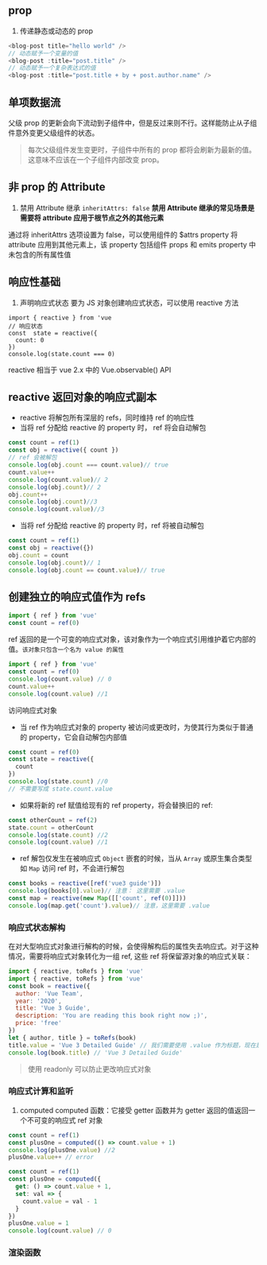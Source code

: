 <!--
 * @Author: Mia
 * @Date: 2022-03-15 10:01:29
 * @LastEditors: Mia
 * @LastEditTime: 2022-03-16 13:48:24
 * @Description: vue3 官方文档学习
--> 
## prop
1. 传递静态或动态的 prop
```javascript
<blog-post title="hello world" />
// 动态赋予一个变量的值
<blog-post :title="post.title" />
// 动态赋予一个复杂表达式的值
<blog-post :title="post.title + by + post.author.name" />
```

## 单项数据流
父级 prop 的更新会向下流动到子组件中，但是反过来则不行。这样能防止从子组件意外变更父级组件的状态。
> 每次父级组件发生变更时，子组件中所有的 prop 都将会刷新为最新的值。这意味不应该在一个子组件内部改变 prop。


## 非 prop 的 Attribute
1. 禁用 Attribute 继承
`inheritAttrs: false`
<strong>禁用 Attribute 继承的常见场景是需要将 attribute 应用于根节点之外的其他元素</strong>

通过将 inheritAttrs 选项设置为 false，可以使用组件的 $attrs property 将 attribute 应用到其他元素上，该 property 包括组件 props 和 emits property 中未包含的所有属性值

## 响应性基础

1. 声明响应式状态
要为 JS 对象创建响应式状态，可以使用 reactive 方法
```JS
import { reactive } from 'vue
// 响应状态
const  state = reactive({
  count: 0
})
console.log(state.count === 0)
```
reactive  相当于 vue 2.x 中的 Vue.observable() API

## reactive 返回对象的响应式副本
- reactive 将解包所有深层的 refs，同时维持 ref 的响应性
- 当将 ref 分配给 reactive 的 property 时， ref 将会自动解包
```ts
const count = ref(1)
const obj = reactive({ count })
// ref 会被解包
console.log(obj.count === count.value)// true
count.value++
console.log(count.value)// 2
console.log(obj.count)// 2
obj.count++
console.log(obj.count)//3
console.log(count.value)//3
```
- 当将 ref 分配给 reactive 的 property 时，ref 将被自动解包
```ts
const count = ref(1)
const obj = reactive({})
obj.count = count
console.log(obj.count)// 1
console.log(obj.count == count.value)// true
```

## 创建独立的响应式值作为 refs
```js
import { ref } from 'vue'
const count = ref(0)
```
ref 返回的是一个可变的响应式对象，该对象作为一个响应式引用维护着它内部的值。`该对象只包含一个名为 value 的属性`
```js
import { ref } from 'vue'
const count = ref(0)
console.log(count.value) // 0
count.value++
console.log(count.value) //1
```

访问响应式对象
- 当 ref 作为响应式对象的 property 被访问或更改时，为使其行为类似于普通的 property，它会自动解包内部值
```js
const count = ref(0)
const state = reactive({
  count
})
console.log(state.count) //0
// 不需要写成 state.count.value 
```
- 如果将新的 ref 赋值给现有的 ref property，将会替换旧的 ref:
```js
const otherCount = ref(2)
state.count = otherCount
console.log(state.count) //2
console.log(count.value) //1
```
- ref 解包仅发生在被响应式 `Object` 嵌套的时候，当从 `Array` 或原生集合类型如 `Map` 访问 ref 时，不会进行解包
```js
const books = reactive([ref('vue3 guide')])
console.log(books[0].value)// 注意： 这里需要 .value
const map = reactive(new Map([['count', ref(0)]]))
console.log(map.get('count').value)// 注意，这里需要 .value
```

### 响应式状态解构
在对大型响应式对象进行解构的时候，会使得解构后的属性失去响应式。对于这种情况，需要将响应式对象转化为一组 ref, 这些 ref 将保留源对象的响应式关联：
```js
import { reactive, toRefs } from 'vue'
import { reactive, toRefs } from 'vue'
const book = reactive({
  author: 'Vue Team',
  year: '2020',
  title: 'Vue 3 Guide',
  description: 'You are reading this book right now ;)',
  price: 'free'
})
let { author, title } = toRefs(book)
title.value = 'Vue 3 Detailed Guide' // 我们需要使用 .value 作为标题，现在是 ref
console.log(book.title) // 'Vue 3 Detailed Guide'
```
> 使用 readonly 可以防止更改响应式对象

### 响应式计算和监听
1. computed
computed 函数：它接受 getter 函数并为 getter 返回的值返回一个不可变的响应式 ref 对象
```js
const count = ref(1)
const plusOne = computed(() => count.value + 1)
console.log(plusOne.value) //2
plusOne.value++ // error
```

```js
const count = ref(1)
const plusOne = computed({
  get: () => count.value + 1,
  set: val => {
    count.value = val - 1
  }
})
plusOne.value = 1
console.log(count.value) // 0
```

### 渲染函数
